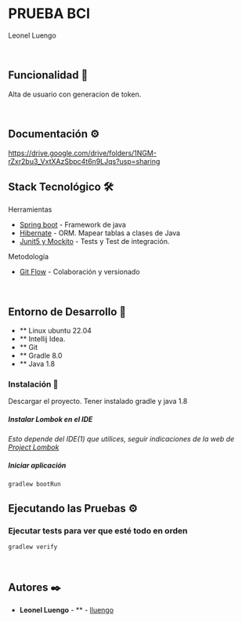# PRUEBA BCI
Leonel Luengo

&nbsp;

## Funcionalidad 📄

Alta de usuario con generacion de token.

&nbsp;

## Documentación ⚙️

https://drive.google.com/drive/folders/1NGM-rZxr2bu3_VxtXAzSbpc4t6n9LJqs?usp=sharing


## Stack Tecnológico 🛠️

Herramientas
* [Spring boot](https://spring.io/projects/spring-boot) - Framework de java
* [Hibernate](https://hibernate.org/) - ORM. Mapear tablas a clases de Java
* [Junit5 y Mockito]() - Tests y Test de integración.

Metodología
* [Git Flow](https://www.atlassian.com/git/tutorials/comparing-workflows/gitflow-workflow) - Colaboración y versionado

&nbsp;

## Entorno de Desarrollo 🚀

* ** Linux ubuntu 22.04
* ** Intellij Idea.
* ** Git
* ** Gradle 8.0
* ** Java 1.8

### Instalación 🔧

Descargar el proyecto.
Tener instalado gradle y java 1.8

##### Instalar Lombok en el IDE

_Esto depende del IDE(1) que utilices, seguir indicaciones de la web de [Project Lombok](https://projectlombok.org/)_

##### Iniciar aplicación

    gradlew bootRun


## Ejecutando las Pruebas ⚙️
     
### Ejecutar tests para ver que esté todo en orden

    gradlew verify
    

&nbsp;

## Autores ✒️

* **Leonel Luengo** - ** - [lluengo](https://gitlab.gscorp.ad/{UsuarioAD})
&nbsp;
